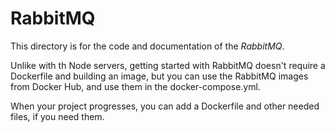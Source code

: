 # RabbitMQ

This directory is for the code and documentation of the _RabbitMQ_.

Unlike with th Node servers, getting started with RabbitMQ doesn't require a Dockerfile and building an image, but you can use the RabbitMQ images from Docker Hub, and use them in the docker-compose.yml.

When your project progresses, you can add a Dockerfile and other needed files, if you need them.
